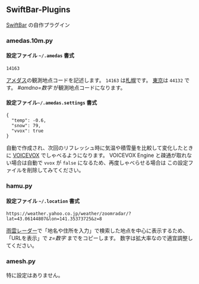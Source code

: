 ## SwiftBar-Plugins

[SwiftBar](https://swiftbar.app/) の自作プラグイン

### amedas.10m.py

#### 設定ファイル `~/.amedas` 書式
```
14163
```
[アメダス](https://www.jma.go.jp/bosai/amedas/#area_type=japan&area_code=010000)の観測地点コードを記述します。
`14163` は[札幌](https://www.jma.go.jp/bosai/amedas/#amdno=14163)です。
[東京](https://www.jma.go.jp/bosai/amedas/#amdno=44132)は `44132` です。
*#amdno=数字* が観測地点コードになります。

#### 設定ファイル`~/.amedas.settings` 書式
```
{
  "temp": -0.6,
  "snow": 79,
  "vvox": true
}
```
自動で作成され、次回のリフレッシュ時に気温や積雪量を比較して変化したときに [VOICEVOX](https://voicevox.hiroshiba.jp/) でしゃべるようになります。
VOICEVOX Engine と疎通が取れない場合は自動で `vvox` が `false` になるため、再度しゃべらせる場合は この設定ファイルを削除してみてください。

### hamu.py

#### 設定ファイル `~/.location` 書式
```
https://weather.yahoo.co.jp/weather/zoomradar/?lat=43.06144807&lon=141.35373725&z=8
```
[雨雲レーダー](https://weather.yahoo.co.jp/weather/zoomradar/)で「地名や住所を入力」で検索した地点を中心に表示するため、「URLを表示」で *z=数字* までをコピーします。
数字は拡大率なので適宜調整してください。

### amesh.py

特に設定はありません。
